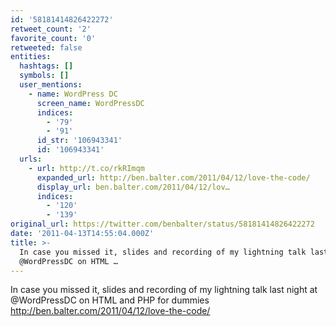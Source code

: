 ```yaml
---
id: '58181414826422272'
retweet_count: '2'
favorite_count: '0'
retweeted: false
entities:
  hashtags: []
  symbols: []
  user_mentions:
    - name: WordPress DC
      screen_name: WordPressDC
      indices:
        - '79'
        - '91'
      id_str: '106943341'
      id: '106943341'
  urls:
    - url: http://t.co/rkRImqm
      expanded_url: http://ben.balter.com/2011/04/12/love-the-code/
      display_url: ben.balter.com/2011/04/12/lov…
      indices:
        - '120'
        - '139'
original_url: https://twitter.com/benbalter/status/58181414826422272
date: '2011-04-13T14:55:04.000Z'
title: >-
  In case you missed it, slides and recording of my lightning talk last night at
  @WordPressDC on HTML …
---
```


In case you missed it, slides and recording of my lightning talk last night at @WordPressDC on HTML and PHP for dummies http://ben.balter.com/2011/04/12/love-the-code/